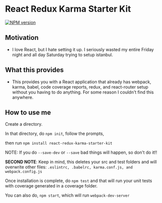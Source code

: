 # React Redux Karma Starter Kit
[![NPM version][npm-image]][npm-url]
## Motivation
  - I love React, but I hate setting it up. I seriously wasted my entire Friday night and all day 
 Saturday trying to setup istanbul.
 
## What this provides
- This provides you with a React application that already has webpack, karma, babel, code coverage reports, 
redux, and react-router setup without you having to do anything. For some reason I couldn't find this
anywhere.


## How to use me

Create a directory.

In that directory, do `npm init`, follow the prompts,

then run `npm install react-redux-karma-starter-kit`

NOTE: If you do `--save-dev` or `--save` bad things will happen, so don't do it!!

**SECOND NOTE**: Keep in mind, this deletes your src and test folders and will overwrite other files: `.eslintrc, .babelrc, karma.conf.js, and webpack.config.js`

Once installation is complete, do `npm test` and that will run your unit tests with coverage generated in a coverage folder.

You can also do, `npm start`, which will run `webpack-dev-server`


[npm-image]: https://badge.fury.io/js/react-redux-karma-starter-kit.svg
[npm-url]: https://npmjs.org/package/react-redux-karma-starter-kit